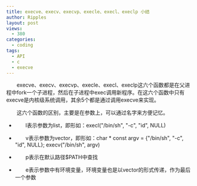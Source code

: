 ```yaml
---
title: execve、execv、execvp、execle、execl、execlp 小结
author: Ripples
layout: post
views:
  - 380
categories:
  - coding
tags:
  - API
  - c
  - execve
---
```

<p style="text-indent: 2em;">
  execve、execv、execvp、execle、execl、execlp这六个函数都是在父进程中fork一个子进程，然后在子进程中exec调用新程序。在这六个函数中只有execve是内核级系统调用，其余5个都是通过调用execve来实现。
</p>

<p style="text-indent: 2em;">
  这六个函数的区别，主要是在参数上，可以通过名字来方便记忆。
</p>

<!--more-->

<ul class=" list-paddingleft-2" style="list-style-type: disc;">
  <li>
    <p style="text-indent: 2em;">
      l表示参数为list，即形如：execl("/bin/sh", "-c", "id", NULL)
    </p>
  </li>

  <li>
    <p style="text-indent: 2em;">
      v表示参数为vector，即形如：char * const argv = {"/bin/sh", "-c", "id", NULL}; execv("/bin/sh", argv)
    </p>
  </li>

  <li>
    <p style="text-indent: 2em;">
      p表示在默认路径$PATH中查找
    </p>
  </li>

  <li>
    <p style="text-indent: 2em;">
      e表示参数中有环境变量，环境变量也是以vector的形式传递，作为最后一个参数
    </p>
  </li>
</ul>
